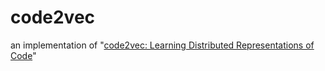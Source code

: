 # code2vec
an implementation of "[code2vec: Learning Distributed Representations of Code](https://arxiv.org/abs/1803.09473)"


